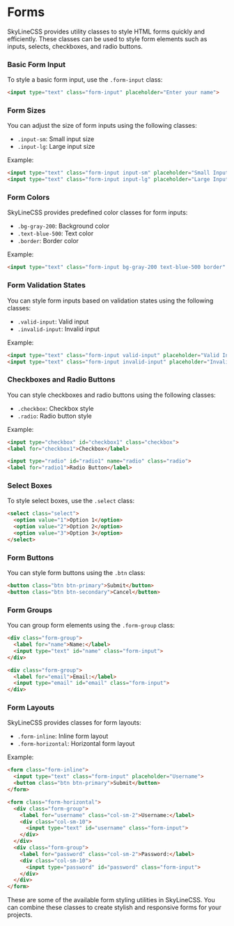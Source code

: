 # Forms

SkyLineCSS provides utility classes to style HTML forms quickly and efficiently. These classes can be used to style form elements such as inputs, selects, checkboxes, and radio buttons.

### Basic Form Input

To style a basic form input, use the `.form-input` class:

```html
<input type="text" class="form-input" placeholder="Enter your name">
```

### Form Sizes

You can adjust the size of form inputs using the following classes:

- `.input-sm`: Small input size
- `.input-lg`: Large input size

Example:

```html
<input type="text" class="form-input input-sm" placeholder="Small Input">
<input type="text" class="form-input input-lg" placeholder="Large Input">
```

### Form Colors

SkyLineCSS provides predefined color classes for form inputs:

- `.bg-gray-200`: Background color
- `.text-blue-500`: Text color
- `.border`: Border color

Example:

```html
<input type="text" class="form-input bg-gray-200 text-blue-500 border" placeholder="Custom Color Input">
```

### Form Validation States

You can style form inputs based on validation states using the following classes:

- `.valid-input`: Valid input
- `.invalid-input`: Invalid input

Example:

```html
<input type="text" class="form-input valid-input" placeholder="Valid Input">
<input type="text" class="form-input invalid-input" placeholder="Invalid Input">
```

### Checkboxes and Radio Buttons

You can style checkboxes and radio buttons using the following classes:

- `.checkbox`: Checkbox style
- `.radio`: Radio button style

Example:

```html
<input type="checkbox" id="checkbox1" class="checkbox">
<label for="checkbox1">Checkbox</label>

<input type="radio" id="radio1" name="radio" class="radio">
<label for="radio1">Radio Button</label>
```

### Select Boxes

To style select boxes, use the `.select` class:

```html
<select class="select">
  <option value="1">Option 1</option>
  <option value="2">Option 2</option>
  <option value="3">Option 3</option>
</select>
```

### Form Buttons

You can style form buttons using the `.btn` class:

```html
<button class="btn btn-primary">Submit</button>
<button class="btn btn-secondary">Cancel</button>
```

### Form Groups

You can group form elements using the `.form-group` class:

```html
<div class="form-group">
  <label for="name">Name:</label>
  <input type="text" id="name" class="form-input">
</div>

<div class="form-group">
  <label for="email">Email:</label>
  <input type="email" id="email" class="form-input">
</div>
```

### Form Layouts

SkyLineCSS provides classes for form layouts:

- `.form-inline`: Inline form layout
- `.form-horizontal`: Horizontal form layout

Example:

```html
<form class="form-inline">
  <input type="text" class="form-input" placeholder="Username">
  <button class="btn btn-primary">Submit</button>
</form>

<form class="form-horizontal">
  <div class="form-group">
    <label for="username" class="col-sm-2">Username:</label>
    <div class="col-sm-10">
      <input type="text" id="username" class="form-input">
    </div>
  </div>
  <div class="form-group">
    <label for="password" class="col-sm-2">Password:</label>
    <div class="col-sm-10">
      <input type="password" id="password" class="form-input">
    </div>
  </div>
</form>
```

These are some of the available form styling utilities in SkyLineCSS. You can combine these classes to create stylish and responsive forms for your projects.